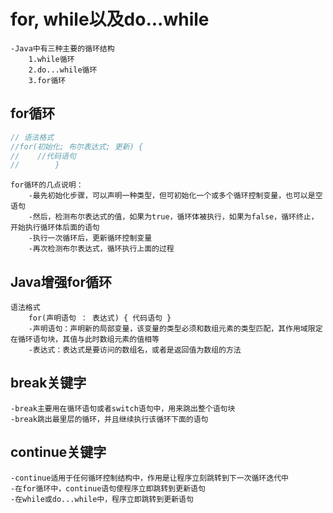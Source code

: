 # for, while以及do...while
```text
-Java中有三种主要的循环结构
    1.while循环
    2.do...while循环
    3.for循环
```

## for循环
```java
// 语法格式
//for(初始化; 布尔表达式; 更新) {
//    //代码语句
//        }
```
```text
for循环的几点说明：
    -最先初始化步骤，可以声明一种类型，但可初始化一个或多个循环控制变量，也可以是空语句
    -然后，检测布尔表达式的值，如果为true，循环体被执行，如果为false，循环终止，开始执行循环体后面的语句
    -执行一次循环后，更新循环控制变量
    -再次检测布尔表达式，循环执行上面的过程
```

## Java增强for循环
```text
语法格式
    for(声明语句 ： 表达式) { 代码语句 }
    -声明语句：声明新的局部变量，该变量的类型必须和数组元素的类型匹配，其作用域限定在循环语句块，其值与此时数组元素的值相等
    -表达式：表达式是要访问的数组名，或者是返回值为数组的方法
```

## break关键字
```text
-break主要用在循环语句或者switch语句中，用来跳出整个语句块
-break跳出最里层的循环，并且继续执行该循环下面的语句
```

## continue关键字
```text
-continue适用于任何循环控制结构中，作用是让程序立刻跳转到下一次循环迭代中
-在for循环中，continue语句使程序立即跳转到更新语句
-在while或do...while中，程序立即跳转到更新语句
```